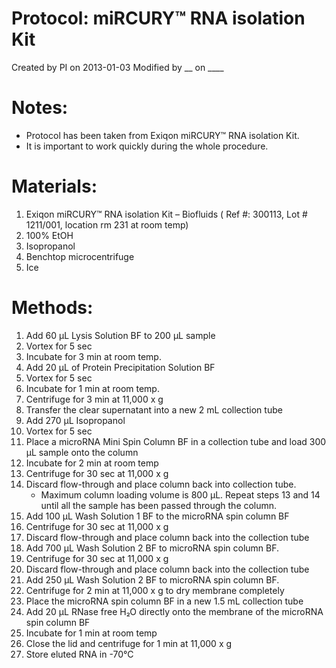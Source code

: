 Protocol: miRCURY™ RNA isolation Kit
=====================================
Created by PI on 2013-01-03
Modified by __ on ____
# Notes:
-	Protocol has been taken from Exiqon miRCURY™ RNA isolation Kit.
-	It is important to work quickly during the whole procedure. 
# Materials:
1.	Exiqon miRCURY™ RNA isolation Kit – Biofluids ( Ref #: 300113, Lot # 1211/001, location rm 231 at room temp)  
2.	100% EtOH
3.	Isopropanol 
4.	Benchtop microcentrifuge
5.	Ice
# Methods:
1.	Add 60 µL Lysis Solution BF to 200 µL sample 
2.	Vortex for 5 sec 
3.	Incubate for 3 min at room temp. 
4.	Add 20 µL of Protein Precipitation Solution BF
5.	Vortex for 5 sec
6.	Incubate for 1 min at room temp. 
7.	Centrifuge for 3 min at 11,000 x g
8.	Transfer the clear supernatant into a new 2 mL collection tube
9.	Add 270 µL Isopropanol 
10.	Vortex for 5 sec
11.	Place a microRNA Mini Spin Column BF in a collection tube and load 300 µL sample onto the column
12.	Incubate for 2 min at room temp 
13.	Centrifuge for 30 sec at 11,000 x g
14.	Discard flow-through and place column back into collection tube. 
    -	Maximum column loading volume is 800 µL. Repeat steps 13 and 14 until all the sample has been passed through the column. 
15.	Add 100 µL Wash Solution 1 BF to the microRNA spin column BF
16.	Centrifuge for 30 sec at 11,000 x g
17.	Discard flow-through and place column back into the collection tube 
18.	Add 700 µL Wash Solution 2 BF to microRNA spin column BF. 
19.	Centrifuge for 30 sec at 11,000 x g
20.	Discard flow-through and place column back into the collection tube 
21.	Add 250 µL Wash Solution 2 BF to microRNA spin column BF. 
22.	Centrifuge for 2 min at 11,000 x g to dry membrane completely 
23.	Place the microRNA spin column BF in a new 1.5 mL collection tube 
24.	Add 20 µL RNase free H₂O directly onto the membrane of the microRNA spin column BF 
25.	Incubate for 1 min at room temp 
26.	Close the lid and centrifuge for 1 min at 11,000 x g
27.	Store eluted RNA in -70°C  
